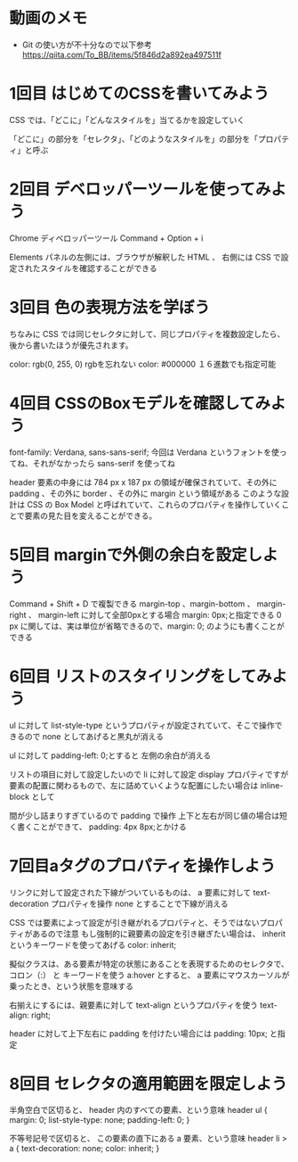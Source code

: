 # 動画のメモ

- Git の使い方が不十分なので以下参考
https://qiita.com/To_BB/items/5f846d2a892ea497511f

# 1回目 はじめてのCSSを書いてみよう 
CSS では、「どこに」「どんなスタイルを」当てるかを設定していく

「どこに」の部分を「セレクタ」、「どのようなスタイルを」の部分を「プロパティ」と呼ぶ
# 2回目 デベロッパーツールを使ってみよう
Chrome ディベロッパーツール
Command + Option + i 

Elements パネルの左側には、ブラウザが解釈した HTML 、
右側には CSS で設定されたスタイルを確認することができる
# 3回目 色の表現方法を学ぼう
ちなみに CSS では同じセレクタに対して、同じプロパティを複数設定したら、後から書いたほうが優先されます。

  color: rgb(0, 255, 0)
rgbを忘れない
  color: #000000
１６進数でも指定可能
# 4回目 CSSのBoxモデルを確認してみよう
font-family: Verdana, sans-sans-serif;
今回は Verdana というフォントを使ってね、それがなかったら sans-serif を使ってね

header 要素の中身には 784 px x 187 px の領域が確保されていて、その外に padding 、その外に border 、その外に margin という領域がある
このような設計は CSS の Box Model と呼ばれていて、これらのプロパティを操作していくことで要素の見た目を変えることができる。
# 5回目 marginで外側の余白を設定しよう
Command + Shift + D で複製できる
margin-top 、margin-bottom 、 margin-right 、 margin-left に対して全部0pxとする場合 margin: 0px;と指定できる
0 px に関しては、実は単位が省略できるので、margin: 0; のようにも書くことができる
# 6回目 リストのスタイリングをしてみよう
ul に対して list-style-type というプロパティが設定されていて、そこで操作できるので none としてあげると黒丸が消える

ul に対して padding-left: 0;とすると
左側の余白が消える

リストの項目に対して設定したいので li に対して設定
display プロパティですが要素の配置に関わるもので、左に詰めていくような配置にしたい場合は inline-block として

間が少し詰まりすぎているので padding で操作
上下と左右が同じ値の場合は短く書くことができて、 padding: 4px 8px;とかける

# 7回目aタグのプロパティを操作しよう
リンクに対して設定された下線がついているものは、
a 要素に対して text-decoration プロパティを操作
none とすることで下線が消える

CSS では要素によって設定が引き継がれるプロパティと、そうではないプロパティがあるので注意
もし強制的に親要素の設定を引き継ぎたい場合は、 inherit というキーワードを使ってあげる
color: inherit;

擬似クラスは、ある要素が特定の状態にあることを表現するためのセレクタで、コロン（:） と キーワードを使う
a:hover とすると、 a 要素にマウスカーソルが乗ったとき、という状態を意味する

右揃えにするには、親要素に対して text-align というプロパティを使う
text-align: right;

header に対して上下左右に padding を付けたい場合には padding: 10px; と指定

# 8回目 セレクタの適用範囲を限定しよう
半角空白で区切ると、 header 内のすべての要素、という意味
header ul {
  margin: 0;
  list-style-type: none;
  padding-left: 0;
}

不等号記号で区切ると、 この要素の直下にある a 要素、という意味
header li > a {
  text-decoration: none;
  color: inherit;
}
